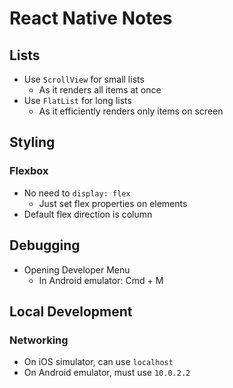 # React Native Notes

## Lists

- Use `ScrollView` for small lists
  - As it renders all items at once
- Use `FlatList` for long lists
  - As it efficiently renders only items on screen

## Styling

### Flexbox

* No need to `display: flex`
  * Just set flex properties on elements
* Default flex direction is column

## Debugging

* Opening Developer Menu
  * In Android emulator: Cmd + M

## Local Development

### Networking

- On iOS simulator, can use `localhost`
- On Android emulator, must use `10.0.2.2`
